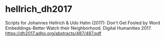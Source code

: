 # hellrich_dh2017
Scripts for Johannes Hellrich &amp; Udo Hahn (2017): Don't Get Fooled by Word Embeddings-Better Watch their Neighborhood. Digital Humanities 2017. https://dh2017.adho.org/abstracts/487/487.pdf
